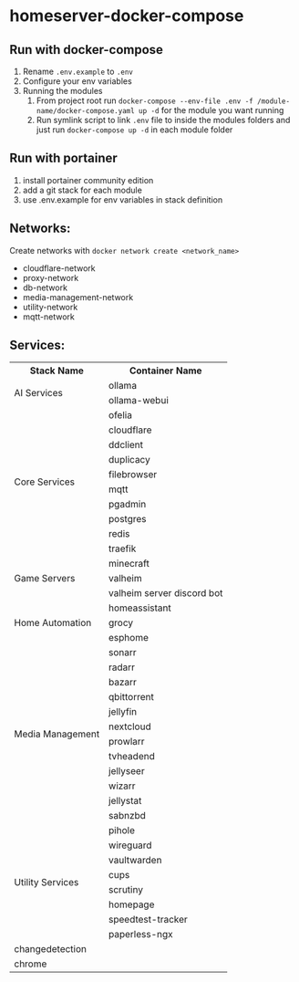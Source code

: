 # homeserver-docker-compose

## Run with docker-compose
1. Rename `.env.example` to `.env`
2. Configure your env variables
3. Running the modules
   1. From project root run `docker-compose --env-file .env -f /module-name/docker-compose.yaml up -d` for the module you want running
   2. Run symlink script to link `.env` file to inside the modules folders and just run `docker-compose up -d` in each module folder


## Run with portainer
1. install portainer community edition
2. add a git stack for each module
3. use .env.example for env variables in stack definition

## Networks:
Create networks with `docker network create <network_name>`
- cloudflare-network
- proxy-network
- db-network
- media-management-network
- utility-network
- mqtt-network

## Services:

<table>
   <tr>
      <th>Stack Name</th>
      <th>Container Name</th>
   </tr>
   <tr>
      <td rowspan="2">AI Services</td>
      <td>ollama</td>
   </tr>
   <tr>
      <td>ollama-webui</td>
   </tr>
   <tr>
      <td rowspan="10">Core Services</td>
      <td>ofelia</td>
   </tr>
   <tr>
      <td>cloudflare</td>
   </tr>
   <tr>
      <td>ddclient</td>
   </tr>
   <tr>
      <td>duplicacy</td>
   </tr>
   <tr>
      <td>filebrowser</td>
   </tr>
   <tr>
      <td>mqtt</td>
   </tr>
   <tr>
      <td>pgadmin</td>
   </tr>
   <tr>
      <td>postgres</td>
   </tr>
   <tr>
      <td>redis</td>
   </tr>
   <tr>
      <td>traefik</td>
   </tr>
   <tr>
      <td rowspan="3">Game Servers</td>
      <td>minecraft</td>
   </tr>
   <tr>
      <td>valheim</td>
   </tr>
   <tr>
      <td>valheim server discord bot</td>
   </tr>
   <tr>
      <td rowspan="3">Home Automation</td>
      <td>homeassistant</td>
   </tr>
   <tr>
      <td>grocy</td>
   </tr>
   <tr>
      <td>esphome</td>
   </tr>
   <tr>
      <td rowspan="12">Media Management</td>
      <td>sonarr</td>
   </tr>
   <tr>
      <td>radarr</td>
   </tr>
   <tr>
      <td>bazarr</td>
   </tr>
   <tr>
      <td>qbittorrent</td>
   </tr>
   <tr>
      <td>jellyfin</td>
   </tr>
   <tr>
      <td>nextcloud</td>
   </tr>
   <tr>
      <td>prowlarr</td>
   </tr>
   <tr>
      <td>tvheadend</td>
   </tr>
   <tr>
      <td>jellyseer</td>
   </tr>
   <tr>
      <td>wizarr</td>
   </tr>
   <tr>
      <td>jellystat</td>
   </tr>
   <tr>
      <td>sabnzbd</td>
   </tr>
   <tr>
      <td rowspan="8">Utility Services</td>
      <td>pihole</td>
   </tr>
   <tr>
      <td>wireguard</td>
   </tr>
   <tr>
      <td>vaultwarden</td>
   </tr>
   <tr>
      <td>cups</td>
   </tr>
   <tr>
      <td>scrutiny</td>
   </tr>
   <tr>
      <td>homepage</td>
   </tr>
   <tr>
      <td>speedtest-tracker</td>
   </tr>
   <tr>
      <td>paperless-ngx</td>
   </tr>
   <tr>
      <td>changedetection</td>
   </tr>
   <tr>
      <td>chrome</td>
   </tr>
</table>

